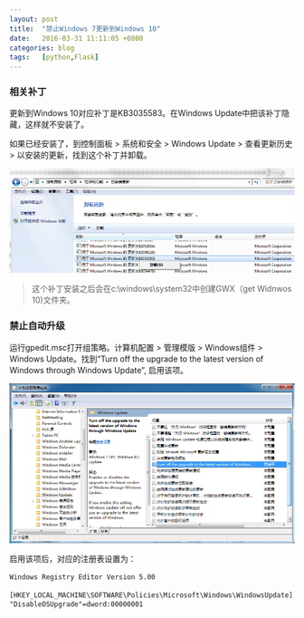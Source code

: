 ```yaml
---
layout: post
title:  "禁止Windows 7更新到Windows 10"
date:   2016-03-31 11:11:05 +0800
categories: blog
tags:   [python,Flask]
---
```


### 相关补丁

更新到Windows 10对应补丁是KB3035583。在Windows Update中把该补丁隐藏，这样就不安装了。

如果已经安装了，到控制面板 > 系统和安全 > Windows Update > 查看更新历史 > 以安装的更新，找到这个补丁并卸载。

![diswin72win10-uninstallpatch](/images/diswin72win10-uninstallpatch.png)

> 这个补丁安装之后会在c:\windows\system32中创建GWX（get Widnwos 10)文件夹。

### 禁止自动升级

运行gpedit.msc打开组策略。计算机配置 > 管理模版 > Windows组件 > Windows Update。找到“Turn off the upgrade to the latest version of Windows through Windows Update”, 启用该项。

![diswin72win10-gpedit](/images/diswin72win10-gpedit.png)

启用该项后，对应的注册表设置为： 

    Windows Registry Editor Version 5.00

    [HKEY_LOCAL_MACHINE\SOFTWARE\Policies\Microsoft\Windows\WindowsUpdate]
    "DisableOSUpgrade"=dword:00000001

